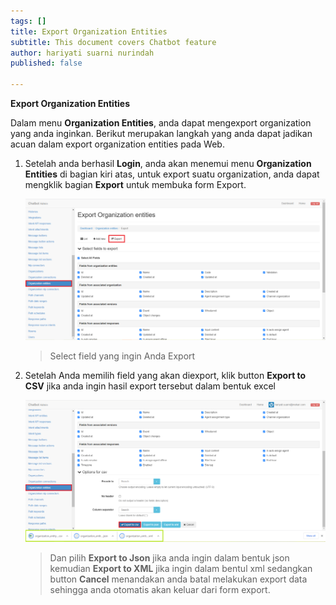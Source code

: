 ```yaml
---
tags: []
title: Export Organization Entities
subtitle: This document covers Chatbot feature
author: hariyati suarni nurindah
published: false

---
```

**Export Organization Entities**

Dalam menu **Organization Entities**, anda dapat mengexport organization yang anda inginkan. Berikut merupakan langkah yang anda dapat jadikan acuan dalam export organization entities pada Web.

1. Setelah anda berhasil **Login**, anda akan menemui menu **Organization Entities** di bagian kiri atas, untuk export suatu organization, anda dapat mengklik bagian **Export** untuk membuka form Export.

   ![](/uploads/organizationsentities4.PNG)

   > Select field yang ingin Anda Export
2. Setelah Anda memilih field yang akan diexport, klik button **Export to CSV** jika anda ingin hasil export tersebut dalam bentuk excel

   ![](/uploads/organization-entities5.PNG)

   > Dan pilih **Export to Json** jika anda ingin dalam bentuk json kemudian **Export to XML** jika ingin dalam bentul xml sedangkan button **Cancel** menandakan anda batal melakukan export data sehingga anda otomatis akan keluar dari form export.